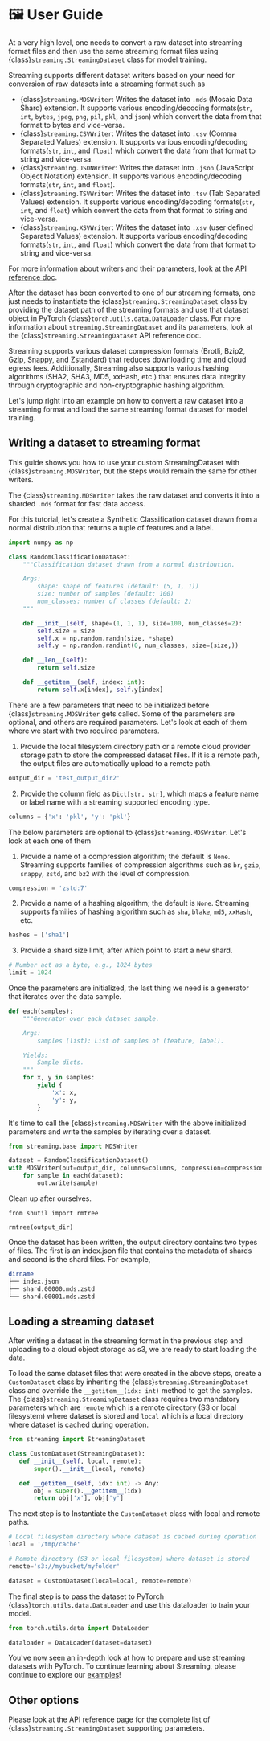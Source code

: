 # 🖼️ User Guide

At a very high level, one needs to convert a raw dataset into streaming format files and then use the same streaming format files using {class}`streaming.StreamingDataset` class for model training.

Streaming supports different dataset writers based on your need for conversion of raw datasets into a streaming format such as
- {class}`streaming.MDSWriter`: Writes the dataset into `.mds` (Mosaic Data Shard) extension. It supports various encoding/decoding formats(`str`, `int`, `bytes`, `jpeg`, `png`, `pil`, `pkl`, and `json`) which convert the data from that format to bytes and vice-versa.
- {class}`streaming.CSVWriter`: Writes the dataset into `.csv` (Comma Separated Values) extension. It supports various encoding/decoding formats(`str`, `int`, and `float`) which convert the data from that format to string and vice-versa.
- {class}`streaming.JSONWriter`: Writes the dataset into `.json` (JavaScript Object Notation) extension. It supports various encoding/decoding formats(`str`, `int`, and `float`).
- {class}`streaming.TSVWriter`: Writes the dataset into `.tsv` (Tab Separated Values) extension. It supports various encoding/decoding formats(`str`, `int`, and `float`) which convert the data from that format to string and vice-versa.
- {class}`streaming.XSVWriter`: Writes the dataset into `.xsv` (user defined Separated Values) extension. It supports various encoding/decoding formats(`str`, `int`, and `float`) which convert the data from that format to string and vice-versa.

For more information about writers and their parameters, look at the [API reference doc](../api_reference/streaming.rst).

After the dataset has been converted to one of our streaming formats, one just needs to instantiate the {class}`streaming.StreamingDataset` class by providing the dataset path of the streaming formats and use that dataset object in PyTorch {class}`torch.utils.data.DataLoader` class. For more information about `streaming.StreamingDataset` and its parameters, look at the {class}`streaming.StreamingDataset` API reference doc.

Streaming supports various dataset compression formats (Brotli, Bzip2, Gzip, Snappy, and Zstandard) that reduces downloading time and cloud egress fees. Additionally, Streaming also supports various hashing algorithms (SHA2, SHA3, MD5, xxHash, etc.) that ensures data integrity through cryptographic and non-cryptographic hashing algorithm.

Let's jump right into an example on how to convert a raw dataset into a streaming format and load the same streaming format dataset for model training.

## Writing a dataset to streaming format

This guide shows you how to use your custom StreamingDataset with {class}`streaming.MDSWriter`, but the steps would remain the same for other writers.

The {class}`streaming.MDSWriter` takes the raw dataset and converts it into a sharded `.mds` format for fast data access.

For this tutorial, let's create a Synthetic Classification dataset drawn from a normal distribution that returns a tuple of features and a label.

```python
import numpy as np

class RandomClassificationDataset:
    """Classification dataset drawn from a normal distribution.

    Args:
        shape: shape of features (default: (5, 1, 1))
        size: number of samples (default: 100)
        num_classes: number of classes (default: 2)
    """

    def __init__(self, shape=(1, 1, 1), size=100, num_classes=2):
        self.size = size
        self.x = np.random.randn(size, *shape)
        self.y = np.random.randint(0, num_classes, size=(size,))

    def __len__(self):
        return self.size

    def __getitem__(self, index: int):
        return self.x[index], self.y[index]
```

There are a few parameters that need to be initialized before {class}`streaming.MDSWriter` gets called. Some of the parameters are optional, and others are required parameters. Let's look at each of them where we start with two required parameters.

1. Provide the local filesystem directory path or a remote cloud provider storage path to store the compressed dataset files. If it is a remote path, the output files are automatically upload to a remote path.
<!--pytest-codeblocks:cont-->
```python
output_dir = 'test_output_dir2'
```

2. Provide the column field as `Dict[str, str]`, which maps a feature name or label name with a streaming supported encoding type.
<!--pytest-codeblocks:cont-->
```python
columns = {'x': 'pkl', 'y': 'pkl'}
```

The below parameters are optional to {class}`streaming.MDSWriter`. Let's look at each one of them

1. Provide a name of a compression algorithm; the default is `None`. Streaming supports families of compression algorithms such as `br`, `gzip`, `snappy`, `zstd`, and `bz2` with the level of compression.
<!--pytest-codeblocks:cont-->
```python
compression = 'zstd:7'
```

2. Provide a name of a hashing algorithm; the default is `None`. Streaming supports families of hashing algorithm such as `sha`, `blake`, `md5`, `xxHash`, etc.
<!--pytest-codeblocks:cont-->
```python
hashes = ['sha1']
```

3. Provide a shard size limit, after which point to start a new shard.
<!--pytest-codeblocks:cont-->
```python
# Number act as a byte, e.g., 1024 bytes
limit = 1024
```

Once the parameters are initialized, the last thing we need is a generator that iterates over the data sample.
<!--pytest-codeblocks:cont-->
```python
def each(samples):
    """Generator over each dataset sample.

    Args:
        samples (list): List of samples of (feature, label).

    Yields:
        Sample dicts.
    """
    for x, y in samples:
        yield {
            'x': x,
            'y': y,
        }
```

It's time to call the {class}`streaming.MDSWriter` with the above initialized parameters and write the samples by iterating over a dataset.
<!--pytest-codeblocks:cont-->
```python
from streaming.base import MDSWriter

dataset = RandomClassificationDataset()
with MDSWriter(out=output_dir, columns=columns, compression=compression, hashes=hashes, size_limit=limit) as out:
    for sample in each(dataset):
        out.write(sample)
```

Clean up after ourselves.
<!--pytest-codeblocks:cont-->
```
from shutil import rmtree

rmtree(output_dir)
```

Once the dataset has been written, the output directory contains two types of files. The first is an index.json file that contains the metadata of shards and second is the shard files. For example,
<!--pytest.mark.skip-->
```bash
dirname
├── index.json
├── shard.00000.mds.zstd
└── shard.00001.mds.zstd
```

## Loading a streaming dataset

After writing a dataset in the streaming format in the previous step and uploading to a cloud object storage as s3, we are ready to start loading the data.

To load the same dataset files that were created in the above steps, create a `CustomDataset` class by inheriting the {class}`streaming.StreamingDataset` class and override the `__getitem__(idx: int)` method to get the samples. The {class}`streaming.StreamingDataset` class requires two mandatory parameters which are `remote` which is a remote directory (S3 or local filesystem) where dataset is stored and `local` which is a local directory where dataset is cached during operation.
<!--pytest-codeblocks:cont-->
 ```python
from streaming import StreamingDataset

class CustomDataset(StreamingDataset):
    def __init__(self, local, remote):
        super().__init__(local, remote)

    def __getitem__(self, idx: int) -> Any:
        obj = super().__getitem__(idx)
        return obj['x'], obj['y']
 ```

The next step is to Instantiate the `CustomDataset` class with local and remote paths.
<!--pytest-codeblocks:cont-->
```python
# Local filesystem directory where dataset is cached during operation
local = '/tmp/cache'

# Remote directory (S3 or local filesystem) where dataset is stored
remote='s3://mybucket/myfolder'

dataset = CustomDataset(local=local, remote=remote)
```

The final step is to pass the dataset to PyTorch {class}`torch.utils.data.DataLoader` and use this dataloader to train your model.
<!--pytest-codeblocks:cont-->
```python
from torch.utils.data import DataLoader

dataloader = DataLoader(dataset=dataset)
```

You've now seen an in-depth look at how to prepare and use streaming datasets with PyTorch. To continue learning about Streaming, please continue to explore our [examples](../examples/cifar10.ipynb/)!

## Other options

Please look at the API reference page for the complete list of {class}`streaming.StreamingDataset` supporting parameters.
